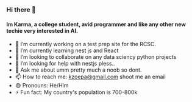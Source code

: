 ### Hi there 👋

#### Im Karma, a college student, avid programmer and like any other new techie very interested in AI.

- 🔭 I’m currently working on a test prep site for the RCSC.
- 🌱 I’m currently learning nest js and React
- 👯 I’m looking to collaborate on any data sciency python projects
- 🤔 I’m looking for help with nestjs pless..
- 💬 Ask me about umm pretty much a noob so dont.
- 📫 How to reach me: kzoepa@gmail.com  shoot me an email
- 😄 Pronouns: He/Him
- ⚡ Fun fact: My country's population is 700-800k
